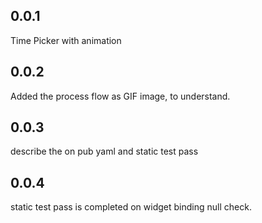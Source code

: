 ## 0.0.1
Time Picker with animation 

## 0.0.2 

Added the process flow as GIF image, to understand.

## 0.0.3

describe the on pub yaml and static test pass

## 0.0.4

static test pass is completed on widget binding null check.